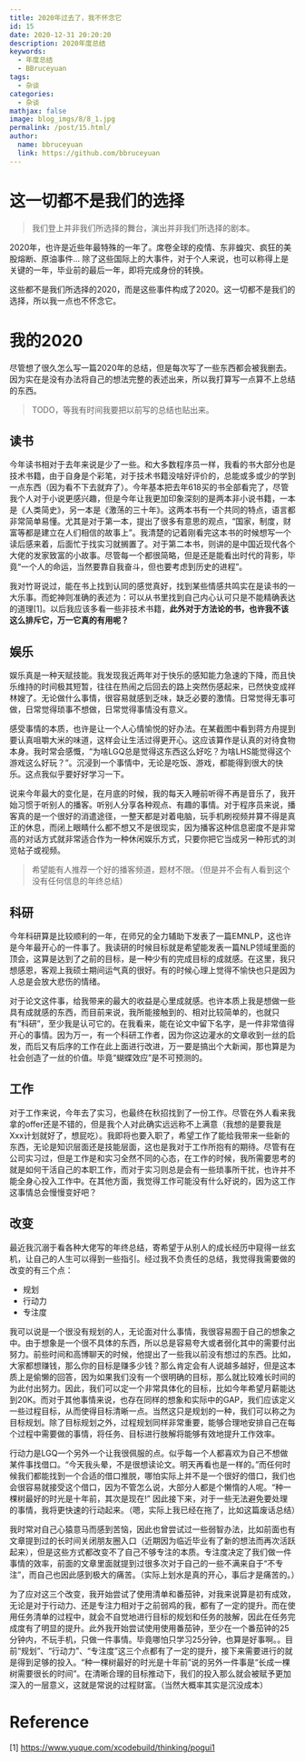 ```yaml
---
title: 2020年过去了，我不怀念它
id: 15
date: 2020-12-31 20:20:20
description: 2020年度总结
keywords: 
  - 年度总结
  - BBruceyuan
tags: 
  - 杂谈
categories: 
  - 杂谈
mathjax: false
image: blog_imgs/8/8_1.jpg
permalink: /post/15.html/
author: 
  name: bbruceyuan
  link: https://github.com/bbruceyuan
---
```


# 这一切都不是我们的选择
> 我们登上并非我们所选择的舞台，演出并非我们所选择的剧本。

2020年，也许是近些年最特殊的一年了。席卷全球的疫情、东非蝗灾、疯狂的美股熔断、原油事件... 除了这些国际上的大事件，对于个人来说，也可以称得上是关键的一年，毕业前的最后一年，即将完成身份的转换。

这些都不是我们所选择的2020，而是这些事件构成了2020。这一切都不是我们的选择，所以我一点也不怀念它。


# 我的2020
尽管想了很久怎么写一篇2020年的总结，但是每次写了一些东西都会被我删去。因为实在是没有办法将自己的想法完整的表述出来，所以我打算写一点算不上总结的东西。
> TODO，等我有时间我要把以前写的总结也贴出来。

## 读书
今年读书相对于去年来说是少了一些。和大多数程序员一样，我看的书大部分也是技术书籍，由于自身是个彩笔，对于技术书籍没啥好评价的，总能或多或少的学到一点东西（因为看不下去就弃了）。今年基本把去年618买的书全部看完了，尽管我个人对于小说更感兴趣，但是今年让我更加印象深刻的是两本非小说书籍，一本是《人类简史》，另一本是《激荡的三十年》。这两本书有一个共同的特点，语言都非常简单易懂。尤其是对于第一本，提出了很多有意思的观点，“国家，制度，财富等都是建立在人们相信的故事上”。我清楚的记着刚看完这本书的时候想写一个读后感来着，后面忙于找实习就搁置了。对于第二本书，则讲的是中国近现代各个大佬的发家致富的小故事。尽管每一个都很简略，但是还是能看出时代的背影，毕竟“一个人的命运，当然要靠自我奋斗，但也要考虑到历史的进程”。

我对竹哥说过，能在书上找到认同的感觉真好，找到某些情感共鸣实在是读书的一大乐事。而蛇神则准确的表述为：可以从书里找到自己内心认可只是不能精确表达的道理[1]。以后我应该多看一些非技术书籍，**此外对于方法论的书，也许我不该这么排斥它，万一它真的有用呢？**

## 娱乐
娱乐真是一种天赋技能。我发现我近两年对于快乐的感知能力急速的下降，而且快乐维持的时间极其短暂，往往在热闹之后回去的路上突然伤感起来，已然快变成祥林嫂了。无论做什么事情，很容易就感到乏味，缺乏必要的激情。日常觉得无事可做，日常觉得琐事不想做，日常觉得事情没有意义。

感受事情的本质，也许是让一个人心情愉悦的好办法。在某截图中看到蒋方舟提到要认真咀嚼大米的味道，这样会让生活过得更开心。这应该算作是认真的对待食物本身。我时常会感慨，“为啥LGQ总是觉得这东西这么好吃？为啥LHS能觉得这个游戏这么好玩？”。沉浸到一个事情中，无论是吃饭、游戏，都能得到很大的快乐。这点我似乎要好好学习一下。

说来今年最大的变化是，在月底的时候，我的每天入睡前听得不再是音乐了，我开始习惯于听别人的播客。听别人分享各种观点、有趣的事情。对于程序员来说，播客真的是一个很好的消遣途径，一整天都是对着电脑，玩手机刷视频并算不得是真正的休息，而闭上眼睛什么都不想又不是很现实，因为播客这种信息密度不是非常高的对话方式就非常适合作为一种休闲娱乐方式，只要你把它当成另一种形式的浏览帖子或视频。

> 希望能有人推荐一个好的播客频道，题材不限。（但是并不会有人看到这个没有任何信息的年终总结）

## 科研
今年科研算是比较顺利的一年，在师兄的全力辅助下发表了一篇EMNLP，这也许是今年最开心的一件事了。我读研的时候目标就是希望能发表一篇NLP领域里面的顶会，这算是达到了之前的目标，是一种少有的完成目标的成就感。在这里，我只想感恩，客观上我硕士期间运气真的很好。有的时候心理上觉得不愉快也只是因为人总是会放大悲伤的情绪。

对于论文这件事，给我带来的最大的收益是心里成就感。也许本质上我是想做一些具有成就感的东西，而目前来说，我所能接触到的、相对比较简单的，也就只有“科研”，至少我是认可它的。在我看来，能在论文中留下名字，是一件非常值得开心的事情。因为万一，有一个科研工作者，因为你这边灌水的文章收到一丝的启发，而后又有后序的工作在此上面进行改进，万一要是搞出个大新闻，那也算是为社会创造了一丝的价值。毕竟“蝴蝶效应”是不可预测的。

## 工作
对于工作来说，今年去了实习，也最终在秋招找到了一份工作。尽管在外人看来我拿的offer还是不错的，但是我个人对此确实远远称不上满意（我想的是要我是Xxx计划就好了，想屁吃）。我即将也要入职了，希望工作了能给我带来一些新的东西，无论是知识层面还是技能层面，这也是我对于工作所抱有的期待。尽管有在公司实习过，但是工作是和实习全然不同的心态，在工作的时候，我所需要思考的就是如何干活自己的本职工作，而对于实习则总是会有一些琐事所干扰，也许并不能全身心投入工作中。在其他方面，我觉得工作可能没有什么好说的，因为这工作这事情总会慢慢变好吧？


## 改变
最近我沉溺于看各种大佬写的年终总结，寄希望于从别人的成长经历中窥得一丝玄机，让自己的人生可以得到一些指引。经过我不负责任的总结，我觉得我需要做的改变的有三个点：
- 规划
- 行动力
- 专注度

我可以说是一个很没有规划的人，无论面对什么事情，我很容易囿于自己的想象之中。由于想象是一个很不具体的东西，所以总是容易夸大或者弱化其中的需要付出努力。前些时间和高博聊天的时候，他提出了一些我以前没有想过的东西。比如，大家都想赚钱，那么你的目标是赚多少钱？那么肯定会有人说越多越好，但是这本质上是偷懒的回答，因为如果我们没有一个很明确的目标，那么就比较难长时间的为此付出努力。因此，我们可以定一个非常具体化的目标，比如今年希望月薪能达到20K。而对于其他事情来说，也存在同样的想象和实际中的GAP，我们应该定义一些过程目标，从而使得目标清晰一点。当然这只是规划的一种，我们可以称之为目标规划。除了目标规划之外，过程规划同样非常重要，能够合理地安排自己在每个过程中需要做的事情，将任务、目标进行肢解将能够有效地提升工作效率。

行动力是LGQ一个另外一个让我很佩服的点。似乎每一个人都喜欢为自己不想做某件事找借口。“今天我头晕，不是很想读论文。明天再看也是一样的。”而任何时候我们都能找到一个合适的借口推脱，哪怕实际上并不是一个很好的借口，我们也会很容易就接受这个借口，因为不管怎么说，大部分人都是个懒惰的人呢。“种一棵树最好的时光是十年前，其次是现在!” 因此接下来，对于一些无法避免要处理的事情，我将更快速的行动起来。（嗯，实际上我已经在拖了，比如这篇废话总结）

我时常对自己心猿意马而感到苦恼，因此也曾尝试过一些弱智办法，比如前面也有文章提到过的长时间关闭朋友圈入口（近期因为临近毕业有了新的想法而再次活跃起来），但是这些方式都改变不了自己不够专注的本质。专注度决定了我们做一件事情的效率，前面的文章里面就提到过很多次对于自己的一些不满来自于“不专注”，而自己也因此感到极大的痛苦。（实际上划水是真的开心，事后才是痛苦的。）

为了应对这三个改变，我开始尝试了使用清单和番茄钟，对我来说算是初有成效，无论是对于行动力、还是专注力相对于之前弱鸡的我，都有了一定的提升。而在使用任务清单的过程中，就会不自觉地进行目标的规划和任务的肢解，因此在任务完成度有了明显的提升。此外我开始尝试使用使用番茄钟，至少在一个番茄钟的25分钟内，不玩手机，只做一件事情。毕竟哪怕只学习25分钟，也算是好事啊。。目前“规划”、“行动力”、“专注度”这三个点都有了一定的提升，接下来需要进行的就是得到足够的投入。“种一棵树最好的时光是十年前”说的另外一件事是“长成一棵树需要很长的时间”。在清晰合理的目标推动下，我们的投入那么就会被赋予更加深入的一层意义，这就是常说的过程财富。（当然大概率其实是沉没成本）


# Reference
[1] https://www.yuque.com/xcodebuild/thinking/pogui1

